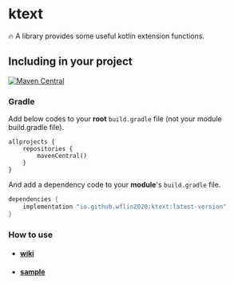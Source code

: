 # ktext
🔥 A library provides some useful kotlin extension functions.

## Including in your project

[![Maven Central](https://img.shields.io/maven-central/v/io.github.wflin2020/ktext.svg?label=Maven%20Central)](https://search.maven.org/search?q=g:%22io.github.wflin2020%22%20AND%20a:%22ktext%22)


### Gradle 
Add below codes to your **root** `build.gradle` file (not your module build.gradle file).
```Gradle
allprojects {
    repositories {
        mavenCentral()
    }
}
```
And add a dependency code to your **module**'s `build.gradle` file.
```gradle
dependencies {
    implementation "io.github.wflin2020:ktext:latest-version"
}
```

### How to use
* #### [wiki]
* #### [sample]

[wiki]:https://github.com/wflin2020/KotlinExtensions/wiki

[sample]:https://github.com/wflin2020/KotlinExtensions/tree/master/app/src/main/java/com/wflin/ktextdemo